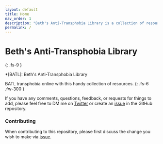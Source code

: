 ```yaml
---
layout: default
title: Home
nav_order: 1
description: "Beth's Anti-Transphobia Library is a collection of resources for combating online transphobia."
permalink: /
---
```


# Beth's Anti-Transphobia Library
{: .fs-9 }

*[BATL]: Beth's Anti-Transphobia Library

BATL transphobia online with this handy collection of resources.
{: .fs-6 .fw-300 }

If you have any comments, questions, feedback, or requests for things to add, please feel free to
DM me on [Twitter](https://twitter.com/bethylamine) or create an [issue] in the GitHub repository.

### Contributing

When contributing to this repository, please first discuss the change you wish to make via [issue].

[issue]: https://github.com/bethylamine/bethylamine.github.io/issues
